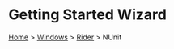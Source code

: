 # Getting Started Wizard

[Home](/docs/wiz/readme.md) > [Windows](pickide_Windows.md) > [Rider](picktest_Windows_Rider.md) > NUnit
